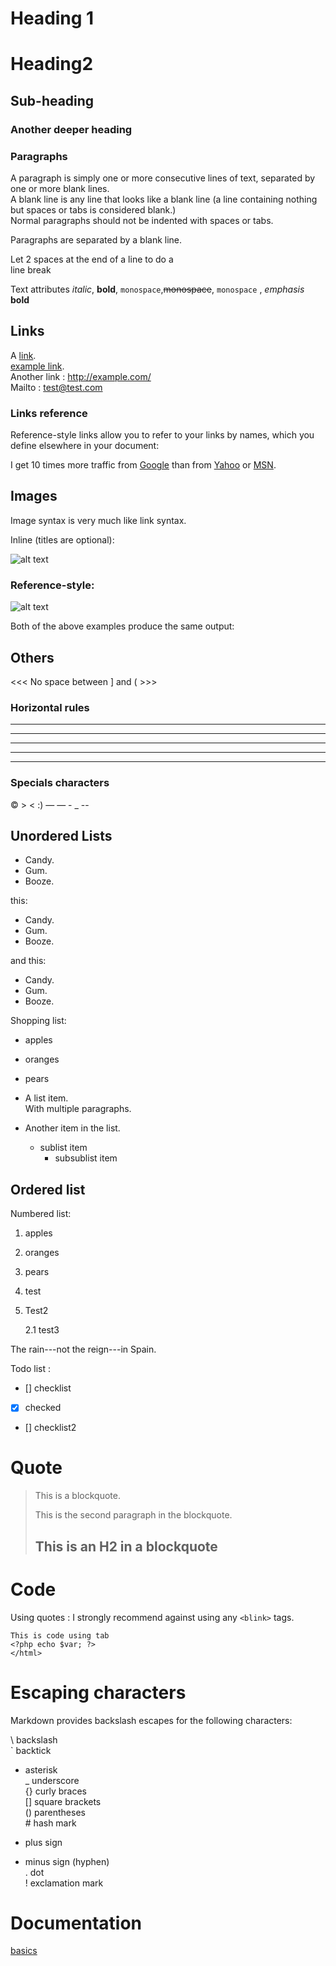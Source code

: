 Heading 1
==========

Heading2
 =======
 
 Sub-heading
 -----------
 
### Another deeper heading

### Paragraphs
A paragraph is simply one or more consecutive lines of text, separated by one or more blank lines.   
A blank line is any line that looks like a blank line (a line containing nothing but spaces or tabs is considered blank.)  
Normal paragraphs should not be indented with spaces or tabs.
 
Paragraphs are separated by a 
blank line.
 
Let 2 spaces at the end of a line to do a  
line break
 
Text attributes *italic*, **bold**, `monospace`,~~monospace~~, `monospace` , _emphasis_ __bold__


## Links
 
 A [link](http://example.com).    
 [example link](http://example.com/ "With a Title").  
 Another link : <http://example.com/>  
 Mailto : <test@test.com>  

### Links reference

Reference-style links allow you to refer to your links by names, which you define elsewhere in your document:

I get 10 times more traffic from [Google][1] than from
[Yahoo][2] or [MSN][3].

[1]: http://google.com/        "Google"
[2]: http://search.yahoo.com/  "Yahoo Search"
[3]: http://search.msn.com/    "MSN Search"

## Images

Image syntax is very much like link syntax.

Inline (titles are optional):

![alt text](/path/to/img.jpg "Title")

### Reference-style:

![alt text][id]

[id]: /path/to/img.jpg "Title"

Both of the above examples produce the same output:


## Others
 <<<   No space between ] and (  >>>
 
### Horizontal rules
* * *

***

*****

- - -

---------------------------------------
 
### Specials characters
 &copy;
 &gt; 
 &lt;
 :)
 &#8212;
 &mdash; - _ -- 
 
 
## Unordered Lists

*   Candy.
*   Gum.
*   Booze.

this:

+   Candy.
+   Gum.
+   Booze.

and this:

-   Candy.
-   Gum.
-   Booze.

 
Shopping list:
 
   * apples
   * oranges
   * pears
   
*   A list item.  
    With multiple paragraphs.

*   Another item in the list.
	* sublist item
		* subsublist item
 
## Ordered list
 Numbered list:
 
   1. apples
   2. oranges
   3. pears
   
 1. test
 2. Test2
 	
 	2.1 test3
 	
   
 
 The rain---not the reign---in
 Spain.
 
 
 Todo list :
 
 - [] checklist
 - [x] checked
 - [] checklist2

# Quote
 
> This is a blockquote.
> 
> This is the second paragraph in the blockquote.
>
> ## This is an H2 in a blockquote

# Code

Using quotes : I strongly recommend against using any `<blink>` tags.
	
	This is code using tab
	<?php echo $var; ?>
	</html>
	

# Escaping characters

Markdown provides backslash escapes for the following characters:

\   backslash  
`   backtick  
*   asterisk  
_   underscore  
{}  curly braces  
[]  square brackets  
()  parentheses  
\#   hash mark  
+   plus sign  
-   minus sign (hyphen)  
.   dot  
!   exclamation mark  

	
 
# Documentation
 
 [basics](http://daringfireball.net/projects/markdown/basics)
 
 